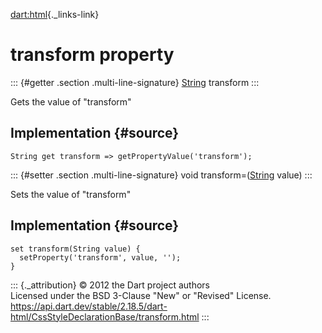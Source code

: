 [dart:html](../../dart-html/dart-html-library){._links-link}

transform property
==================

::: {#getter .section .multi-line-signature}
[String](../../dart-core/string-class) transform
:::

Gets the value of \"transform\"

Implementation {#source}
--------------

``` {.language-dart data-language="dart"}
String get transform => getPropertyValue('transform');
```

::: {#setter .section .multi-line-signature}
void transform=([String](../../dart-core/string-class) value)
:::

Sets the value of \"transform\"

Implementation {#source}
--------------

``` {.language-dart data-language="dart"}
set transform(String value) {
  setProperty('transform', value, '');
}
```

::: {._attribution}
© 2012 the Dart project authors\
Licensed under the BSD 3-Clause \"New\" or \"Revised\" License.\
<https://api.dart.dev/stable/2.18.5/dart-html/CssStyleDeclarationBase/transform.html>
:::

